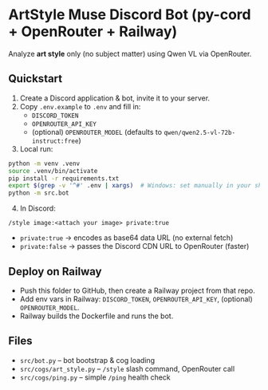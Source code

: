 # ArtStyle Muse Discord Bot (py-cord + OpenRouter + Railway)

Analyze **art style** only (no subject matter) using Qwen VL via OpenRouter.

## Quickstart

1) Create a Discord application & bot, invite it to your server.
2) Copy `.env.example` to `.env` and fill in:
   - `DISCORD_TOKEN`
   - `OPENROUTER_API_KEY`
   - (optional) `OPENROUTER_MODEL` (defaults to `qwen/qwen2.5-vl-72b-instruct:free`)
3) Local run:
```bash
python -m venv .venv
source .venv/bin/activate
pip install -r requirements.txt
export $(grep -v '^#' .env | xargs)  # Windows: set manually in your shell
python -m src.bot
```
4) In Discord:
```
/style image:<attach your image> private:true
```
- `private:true` → encodes as base64 data URL (no external fetch)
- `private:false` → passes the Discord CDN URL to OpenRouter (faster)

## Deploy on Railway

- Push this folder to GitHub, then create a Railway project from that repo.
- Add env vars in Railway: `DISCORD_TOKEN`, `OPENROUTER_API_KEY`, (optional) `OPENROUTER_MODEL`.
- Railway builds the Dockerfile and runs the bot.

## Files
- `src/bot.py` – bot bootstrap & cog loading
- `src/cogs/art_style.py` – `/style` slash command, OpenRouter call
- `src/cogs/ping.py` – simple `/ping` health check
